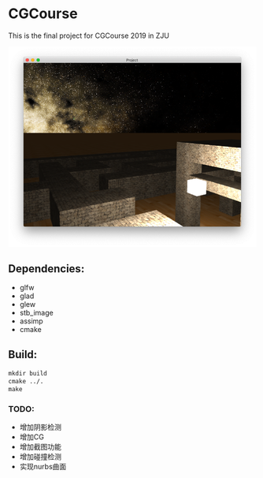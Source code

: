 # CGCourse

This is the final project for CGCourse 2019 in ZJU

![screenshot](screenshot.png)
## Dependencies:

- glfw
- glad 
- glew
- stb_image
- assimp
- cmake

## Build:

```
mkdir build
cmake ../.
make
```

### TODO:

* 增加阴影检测
* 增加CG
* 增加截图功能
* 增加碰撞检测
* 实现nurbs曲面
